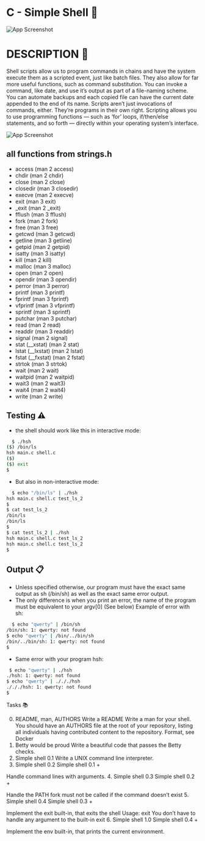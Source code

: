 # C - Simple Shell 🐚

![App Screenshot][def]

[def]: https://media.licdn.com/dms/image/C5612AQFpOkcCsn93wg/article-cover_image-shrink_423_752/0/1618578265410?e=1687996800&v=beta&t=UpbQQGrmmYJ4x-HyQQC7QIEtAei54HRu-wgyYuNQZLc

# DESCRIPTION 📖

Shell scripts allow us to program commands in chains and have the system execute them as a scripted event, just like batch files. They also allow for far more useful functions, such as command substitution. You can invoke a command, like date, and use it’s output as part of a file-naming scheme. You can automate backups and each copied file can have the current date appended to the end of its name. Scripts aren’t just invocations of commands, either. They’re programs in their own right. Scripting allows you to use programming functions — such as ‘for’ loops, if/then/else statements, and so forth — directly within your operating system’s interface.

![App Screenshot](https://camo.githubusercontent.com/55dd394eeb38fede2ba246b1eae09bc46ba4b024156d0cb972722e8471495051/68747470733a2f2f73332e65752d776573742d332e616d617a6f6e6177732e636f6d2f6862746e2e696e7472616e65742e70726f6a6563742e66696c65732f686f6c626572746f6e7363686f6f6c2d6c6f775f6c6576656c5f70726f6772616d6d696e672f3233352f7368656c6c2e6a706567)

## all functions from strings.h

- access (man 2 access)
- chdir (man 2 chdir)
- close (man 2 close)
- closedir (man 3 closedir)
- execve (man 2 execve)
- exit (man 3 exit)
- \_exit (man 2 \_exit)
- fflush (man 3 fflush)
- fork (man 2 fork)
- free (man 3 free)
- getcwd (man 3 getcwd)
- getline (man 3 getline)
- getpid (man 2 getpid)
- isatty (man 3 isatty)
- kill (man 2 kill)
- malloc (man 3 malloc)
- open (man 2 open)
- opendir (man 3 opendir)
- perror (man 3 perror)
- printf (man 3 printf)
- fprintf (man 3 fprintf)
- vfprintf (man 3 vfprintf)
- sprintf (man 3 sprintf)
- putchar (man 3 putchar)
- read (man 2 read)
- readdir (man 3 readdir)
- signal (man 2 signal)
- stat (\_\_xstat) (man 2 stat)
- lstat (\_\_lxstat) (man 2 lstat)
- fstat (\_\_fxstat) (man 2 fstat)
- strtok (man 3 strtok)
- wait (man 2 wait)
- waitpid (man 2 waitpid)
- wait3 (man 2 wait3)
- wait4 (man 2 wait4)
- write (man 2 write)

## Testing ⚠️

- the shell should work like this in interactive mode:

```bash
  $ ./hsh
($) /bin/ls
hsh main.c shell.c
($)
($) exit
$
```

- But also in non-interactive mode:

```bash
  $ echo "/bin/ls" | ./hsh
hsh main.c shell.c test_ls_2
$
$ cat test_ls_2
/bin/ls
/bin/ls
$
$ cat test_ls_2 | ./hsh
hsh main.c shell.c test_ls_2
hsh main.c shell.c test_ls_2
$
```

## Output 📋

- Unless specified otherwise, our program must have the exact same output as sh (/bin/sh) as well as the exact same error output.
- The only difference is when you print an error, the name of the program must be equivalent to your argv[0] (See below)
  Example of error with sh:

```bash
  $ echo "qwerty" | /bin/sh
/bin/sh: 1: qwerty: not found
$ echo "qwerty" | /bin/../bin/sh
/bin/../bin/sh: 1: qwerty: not found
$
```

- Same error with your program hsh:

```bash
 $ echo "qwerty" | ./hsh
./hsh: 1: qwerty: not found
$ echo "qwerty" | ./././hsh
./././hsh: 1: qwerty: not found
$
```

Tasks 📚

0. README, man, AUTHORS
   Write a README
   Write a man for your shell.
   You should have an AUTHORS file at the root of your repository, listing all individuals having contributed content to the repository. Format, see Docker
1. Betty would be proud
   Write a beautiful code that passes the Betty checks.
2. Simple shell 0.1
   Write a UNIX command line interpreter.
3. Simple shell 0.2
   Simple shell 0.1 +

Handle command lines with arguments. 4. Simple shell 0.3
Simple shell 0.2 +

Handle the PATH
fork must not be called if the command doesn’t exist 5. Simple shell 0.4
Simple shell 0.3 +

Implement the exit built-in, that exits the shell
Usage: exit
You don’t have to handle any argument to the built-in exit 6. Simple shell 1.0
Simple shell 0.4 +

Implement the env built-in, that prints the current environment.
